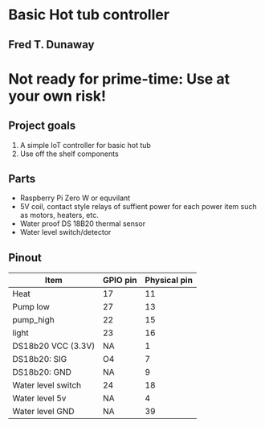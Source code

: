 # Basic Hot tub controller
## Fred T. Dunaway
# Not ready for prime-time:  Use at your own risk!

## Project goals
1. A simple IoT controller for basic hot tub
1. Use off the shelf components

## Parts
* Raspberry Pi Zero W or equvilant
* 5V coil, contact style relays of suffient power for each power item such as motors, heaters, etc.
* Water proof DS 18B20 thermal sensor
* Water level switch/detector

## Pinout

|  Item                    | GPIO pin          | Physical pin  |
|--------------------------|-------------------|---------------|
|  Heat                    | 17                | 11            |
|  Pump low                | 27                | 13            |
|  pump_high               | 22                | 15            |
|  light                   | 23                | 16            |
|  DS18b20 VCC (3.3V)      | NA                | 1             |
|  DS18b20: SIG            | O4	               | 7             |
|  DS18b20: GND            | NA                | 9             |
|  Water level switch      | 24                | 18            |
|  Water level 5v          | NA                | 4             |
|  Water level GND         | NA                | 39            |

